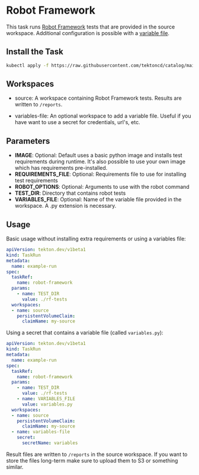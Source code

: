 # Robot Framework

This task runs [Robot Framework](https://robotframework.org/) tests that are provided in the source workspace. Additional configuration is possible with a [variable file](https://robotframework.org/robotframework/latest/RobotFrameworkUserGuide.html#resource-and-variable-files).

## Install the Task

```bash
kubectl apply -f https://raw.githubusercontent.com/tektoncd/catalog/main/task/robot-framework/0.1/robot-framework.yaml
```

## Workspaces

- source: A workspace containing Robot Framework tests. Results are written to `/reports`.

- variables-file: An optional workspace to add a variable file. Useful if you have want to use a secret for credentials, url's, etc.

## Parameters

- **IMAGE**: Optional: Default uses a basic python image and installs test requirements during runtime. It's also possible to use your own image which has requirements pre-installed.
- **REQUIREMENTS_FILE**: Optional: Requirements file to use for installing test requirements
- **ROBOT_OPTIONS**: Optional: Arguments to use with the robot command
- **TEST_DIR**: Directory that contains robot tests
- **VARIABLES_FILE**: Optional: Name of the variable file provided in the workspace. A .py extension is necessary.

## Usage

Basic usage without installing extra requirements or using a variables file:

```yaml
apiVersion: tekton.dev/v1beta1
kind: TaskRun
metadata:
  name: example-run
spec:
  taskRef:
    name: robot-framework
  params:          
    - name: TEST_DIR
      value: ./rf-tests
  workspaces:
  - name: source
    persistentVolumeClaim:
      claimName: my-source
```

Using a secret that contains a variable file (called `variables.py`):

```yaml
apiVersion: tekton.dev/v1beta1
kind: TaskRun
metadata:
  name: example-run
spec:
  taskRef:
    name: robot-framework
  params:          
    - name: TEST_DIR
      value: ./rf-tests
    - name: VARIABLES_FILE
      value: variables.py
  workspaces:
  - name: source
    persistentVolumeClaim:
      claimName: my-source
  - name: variables-file
    secret:
      secretName: variables
```

Result files are written to `/reports` in the source workspace. If you want to store the files long-term make sure to upload them to S3 or something similar.